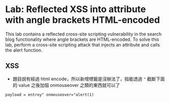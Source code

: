 # Lab: Reflected XSS into attribute with angle brackets HTML-encoded

This lab contains a reflected cross-site scripting vulnerability in the search blog functionality where angle brackets are HTML-encoded. To solve this lab, perform a cross-site scripting attack that injects an attribute and calls the alert function. 

## XSS
* 題目說有經過 html encode，所以新增標籤是沒辦法了，指能透過 `"` 截斷下面的 value 之後加個 onmouseover 之類的東西就可以了
```
payload = entroy" onmouseover="alert(1)
```